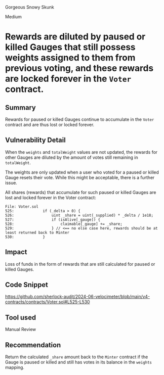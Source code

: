 Gorgeous Snowy Skunk

Medium

# Rewards are diluted by paused or killed Gauges that still possess weights assigned to them from previous voting, and these rewards are locked forever in the `Voter` contract.

## Summary

Rewards for paused or killed Gauges continue to accumulate in the `Voter` contract and are thus lost or locked forever.

## Vulnerability Detail

When the `weights` and `totalWeight` values are not updated, the rewards for other Gauges are diluted by the amount of votes still remaining in `totalWeight`.

The weights are only updated when a user who voted for a paused or killed Gauge resets their vote. While this might be acceptable, there is a further issue.

All shares (rewards) that accumulate for such paused or killed Gauges are lost and locked forever in the Voter contract:

```solidity
File: Voter.sol
525:             if (_delta > 0) {
526:                 uint _share = uint(_supplied) * _delta / 1e18;
527:                 if (isAlive[_gauge]) {
528:                     claimable[_gauge] += _share;
529:                 } // <== no else case here, rewards should be at least returned back to Minter 
530:             }
```

## Impact

Loss of funds in the form of rewards that are still calculated for paused or killed Gauges.

## Code Snippet

https://github.com/sherlock-audit/2024-06-velocimeter/blob/main/v4-contracts/contracts/Voter.sol#L525-L530

## Tool used

Manual Review

## Recommendation

Return the calculated `_share` amount back to the `Minter` contract if the Gauge is paused or killed and still has votes in its balance in the `weights` mapping.
